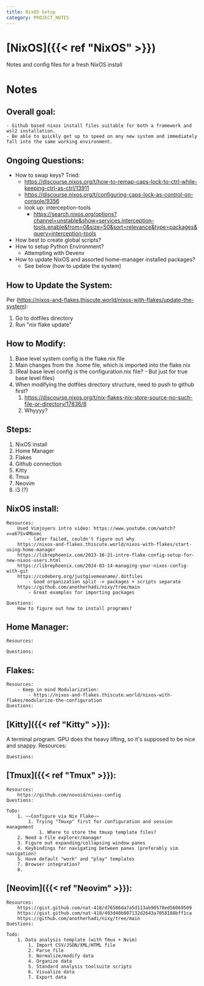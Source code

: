 ```yaml
---
title: NixOS Setup
category: PROJECT_NOTES
---
```

# [NixOS]({{< ref "NixOS" >}})
Notes and config files for a fresh NixOS install

# Notes
## Overall goal:
	- Github based nixos install files suitable for both a framework and wsl2 installation.
	- Be able to quickly get up to speed on any new system and immediately fall into the same working environment. 

## Ongoing Questions:
- How to swap keys? Tried:
	 - https://discourse.nixos.org/t/how-to-remap-caps-lock-to-ctrl-while-keeping-ctrl-as-ctrl/13911
	 - https://discourse.nixos.org/t/configuring-caps-lock-as-control-on-console/9356
	 - look up: interception-tools
		 - https://search.nixos.org/options?channel=unstable&show=services.interception-tools.enable&from=0&size=50&sort=relevance&type=packages&query=interception-tools
 - How best to create global scripts?
 - How to setup Python Environment?
	 - Attempting with Devenv
 - How to update NixOS and assorted home-manager installed packages?
	 - See below (how to update the system)


## How to Update the System:

Per (https://nixos-and-flakes.thiscute.world/nixos-with-flakes/update-the-system):
1. Go to dotfiles directory
2. Run "nix flake update" 

## How to Modify:
1. Base level system config is the flake.nix file
2. Main changes from the .home file, which is imported into the flake.nix
3. (Real base level config is the configuration.nix file? - But just for true base level files)
4. When modifying the dotfiles directory structure, need to push to github first?
	1. https://discourse.nixos.org/t/nix-flakes-nix-store-source-no-such-file-or-directory/17836/8
	2. Whyyyy?

## Steps:
1. NixOS install
2. Home Manager
3. Flakes
4. Github connection
5. Kitty
6. Tmux
7. Neovim
8. i3 (?)
	
## NixOS install:
	Resources:
		Used Vimjoyers intro video: https://www.youtube.com/watch?v=a67Sv4Mbxmc
			- later failed, couldn't figure out why
		https://nixos-and-flakes.thiscute.world/nixos-with-flakes/start-using-home-manager
		https://librephoenix.com/2023-10-21-intro-flake-config-setup-for-new-nixos-users.html
		https://librephoenix.com/2024-03-14-managing-your-nixos-config-with-git
		https://codeberg.org/justgivemeaname/.dotfiles
		    - Good organization split -> packages + scripts separate
	    https://github.com/anotherhadi/nixy/tree/main
	        - Great examples for importing packages
        
	Questions:
		How to figure out how to install programs?
	
## Home Manager:
	Resources:
	
	Questions:
	
## Flakes:
	Resources:
		- Keep in mind Modularization:
			- https://nixos-and-flakes.thiscute.world/nixos-with-flakes/modularize-the-configuration
	Questions:

## [Kitty]({{< ref "Kitty" >}}):
A terminal program. GPU does the heavy lifting, so it's supposed to be nice and snappy.
	Resources:
	
	Questions:
	

## [Tmux]({{< ref "Tmux" >}}):
	Resources:
		https://github.com/novoid/nixos-config
	Questions:

	ToDo:
		1. ~~Configure via Nix Flake~~ 
			1. Trying "Tmuxp" first for configuration and session management
				1. Where to store the tmuxp template files?
		2. Need a file explorer/manager
		3. Figure out expanding/collapsing window panes
		4. Keybindings for navigating between panes (preferably vim navigation)
		5. Have default "work" and "play" templates
		7. Browser integration?
		8. 

	
## [Neovim]({{< ref "Neovim" >}}):
	Resources:
		https://gist.github.com/nat-418/d76586da7a5d113ab90578ed56069509
		https://gist.github.com/nat-418/493d40b807132d2643a7058188bff1ca
		https://github.com/anotherhadi/nixy/tree/main
	Questions:

	Todo:
		1. Data analysis template (with Tmux + Nvim)
			1. Import CSV/JSON/XML/HTML file
			2. Parse file
			3. Normalize/modify data
			4. Organize data
			5. Standard analysis toolsuite scripts
			6. Visualize data
			7. Export data